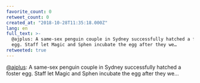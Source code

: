 ```yaml
---
favorite_count: 0
retweet_count: 0
created_at: "2018-10-28T11:35:18.000Z"
lang: en
full_text: >-
  @ajplus: A same-sex penguin couple in Sydney successfully hatched a foster
  egg. Staff let Magic and Sphen incubate the egg after they we…
retweeted: true
---
```


[@ajplus](https://twitter.com/ajplus): A same-sex penguin couple in Sydney
successfully hatched a foster egg. Staff let Magic and Sphen incubate the egg
after they we…
